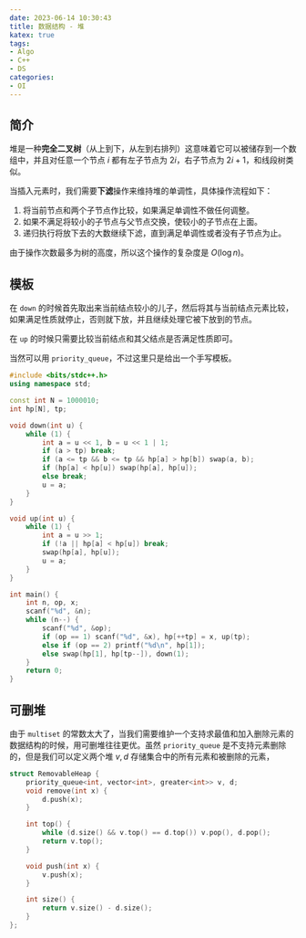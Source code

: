 ```yaml
---
date: 2023-06-14 10:30:43
title: 数据结构 - 堆
katex: true
tags:
- Algo
- C++
- DS
categories:
- OI
---
```


## 简介

堆是一种**完全二叉树**（从上到下，从左到右排列）这意味着它可以被储存到一个数组中，并且对任意一个节点 $i$ 都有左子节点为 $2i$，右子节点为 $2i+1$，和线段树类似。

当插入元素时，我们需要**下滤**操作来维持堆的单调性，具体操作流程如下：

1. 将当前节点和两个子节点作比较，如果满足单调性不做任何调整。
2. 如果不满足将较小的子节点与父节点交换，使较小的子节点在上面。
3. 递归执行将放下去的大数继续下滤，直到满足单调性或者没有子节点为止。

由于操作次数最多为树的高度，所以这个操作的复杂度是 $O(\log n)$。

## 模板

在 `down` 的时候首先取出来当前结点较小的儿子，然后将其与当前结点元素比较，如果满足性质就停止，否则就下放，并且继续处理它被下放到的节点。

在 `up` 的时候只需要比较当前结点和其父结点是否满足性质即可。

当然可以用 `priority_queue`，不过这里只是给出一个手写模板。

```cpp
#include <bits/stdc++.h>
using namespace std;

const int N = 1000010;
int hp[N], tp;

void down(int u) {
    while (1) {
        int a = u << 1, b = u << 1 | 1;
        if (a > tp) break;
        if (a <= tp && b <= tp && hp[a] > hp[b]) swap(a, b);
        if (hp[a] < hp[u]) swap(hp[a], hp[u]);
        else break;
        u = a;
    }
}

void up(int u) {
    while (1) {
        int a = u >> 1;
        if (!a || hp[a] < hp[u]) break;
        swap(hp[a], hp[u]);
        u = a;
    }
}

int main() {
    int n, op, x;
    scanf("%d", &n);
    while (n--) {
        scanf("%d", &op);
        if (op == 1) scanf("%d", &x), hp[++tp] = x, up(tp);
        else if (op == 2) printf("%d\n", hp[1]);
        else swap(hp[1], hp[tp--]), down(1);
    }
    return 0;
}
```

## 可删堆

由于 `multiset` 的常数太大了，当我们需要维护一个支持求最值和加入删除元素的数据结构的时候，用可删堆往往更优。虽然 `priority_queue` 是不支持元素删除的，但是我们可以定义两个堆 $v,d$ 存储集合中的所有元素和被删除的元素，

```cpp
struct RemovableHeap {
    priority_queue<int, vector<int>, greater<int>> v, d;
    void remove(int x) {
        d.push(x);
    }

    int top() {
        while (d.size() && v.top() == d.top()) v.pop(), d.pop();
        return v.top();
    }

    void push(int x) {
        v.push(x);
    }

    int size() {
        return v.size() - d.size();
    }
};
```

